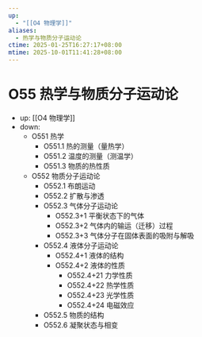 ```yaml
---
up:
  - "[[O4 物理学]]"
aliases:
  - 热学与物质分子运动论
ctime: 2025-01-25T16:27:17+08:00
mtime: 2025-10-01T11:41:28+08:00
---
```


# O55 热学与物质分子运动论

- up: [[O4 物理学]]
- down:	
	- O551 热学
		- O551.1 热的测量（量热学）
		- O551.2 温度的测量（测温学）
		- O551.3 物质的热性质
	- O552 物质分子运动论
		- O552.1 布朗运动
		- O552.2 扩散与渗透
		- O552.3 气体分子运动论
			- O552.3+1 平衡状态下的气体
			- O552.3+2 气体内的输运（迁移）过程
			- O552.3+3 气体分子在固体表面的吸附与解吸
		- O552.4 液体分子运动论
			- O552.4+1 液体的结构
			- O552.4+2 液体的性质
				- O552.4+21 力学性质
				- O552.4+22 热学性质
				- O552.4+23 光学性质
				- O552.4+24 电磁效应
		- O552.5 物质的结构
		- O552.6 凝聚状态与相变
	
